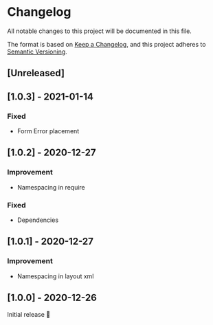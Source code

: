 # Changelog
All notable changes to this project will be documented in this file.

The format is based on [Keep a Changelog](https://keepachangelog.com/en/1.0.0/),
and this project adheres to [Semantic Versioning](https://semver.org/spec/v2.0.0.html).

## [Unreleased]

## [1.0.3] - 2021-01-14
### Fixed
- Form Error placement

## [1.0.2] - 2020-12-27
### Improvement
- Namespacing in require

### Fixed
- Dependencies

## [1.0.1] - 2020-12-27
### Improvement
- Namespacing in layout xml

## [1.0.0] - 2020-12-26
Initial release 🎉
